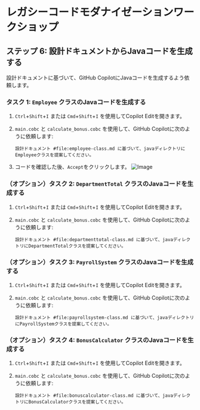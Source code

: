 # レガシーコードモダナイゼーションワークショップ

## ステップ 6: 設計ドキュメントからJavaコードを生成する

設計ドキュメントに基づいて、GitHub CopilotにJavaコードを生成するよう依頼します。

### タスク 1: `Employee` クラスのJavaコードを生成する

1. `Ctrl`+`Shift`+`I` または `Cmd`+`Shift`+`I` を使用してCopilot Editを開きます。

2. `main.cobc` と `calculate_bonus.cobc` を使用して、GitHub Copilotに次のように依頼します:

   ```plaintext
   設計ドキュメント #file:employee-class.md に基づいて、javaディレクトリにEmployeeクラスを提案してください。
   ```

3. コードを確認した後、`Accept`をクリックします。
![Image](https://github.com/user-attachments/assets/58fb683c-60b8-4d17-9e95-1cf3fe0f4f14)

### （オプション）タスク 2: `DepartmentTotal` クラスのJavaコードを生成する

1. `Ctrl`+`Shift`+`I` または `Cmd`+`Shift`+`I` を使用してCopilot Editを開きます。

2. `main.cobc` と `calculate_bonus.cobc` を使用して、GitHub Copilotに次のように依頼します:

   ```plaintext
   設計ドキュメント #file:departmenttotal-class.md に基づいて、javaディレクトリにDepartmentTotalクラスを提案してください。
   ```

### （オプション）タスク 3: `PayrollSystem` クラスのJavaコードを生成する

1. `Ctrl`+`Shift`+`I` または `Cmd`+`Shift`+`I` を使用してCopilot Editを開きます。

2. `main.cobc` と `calculate_bonus.cobc` を使用して、GitHub Copilotに次のように依頼します:

   ```plaintext
   設計ドキュメント #file:payrollsystem-class.md に基づいて、javaディレクトリにPayrollSystemクラスを提案してください。
   ```

### （オプション）タスク 4: `BonusCalculator` クラスのJavaコードを生成する

1. `Ctrl`+`Shift`+`I` または `Cmd`+`Shift`+`I` を使用してCopilot Editを開きます。

2. `main.cobc` と `calculate_bonus.cobc` を使用して、GitHub Copilotに次のように依頼します:

   ```plaintext
   設計ドキュメント #file:bonuscalculator-class.md に基づいて、javaディレクトリにBonusCalculatorクラスを提案してください。
   ```
